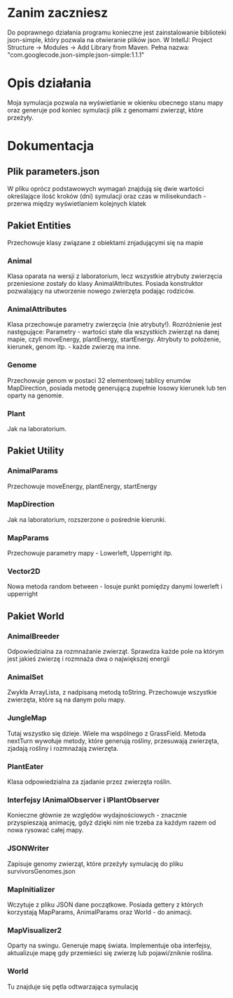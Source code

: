 # Zanim zaczniesz
Do poprawnego działania programu konieczne jest zainstalowanie biblioteki json-simple, który pozwala na otwieranie plików json.
W IntelIJ: Project Structure -> Modules -> Add Library from Maven. Pełna nazwa: "com.googlecode.json-simple:json-simple:1.1.1"


# Opis działania
Moja symulacja pozwala na wyświetlanie w okienku obecnego stanu mapy oraz generuje pod koniec symulacji plik z genomami zwierząt, które przeżyły.

# Dokumentacja
## Plik parameters.json
W pliku oprócz podstawowych wymagań znajdują się dwie wartości określające ilość kroków (dni) symulacji oraz czas w milisekundach - przerwa między wyświetlaniem kolejnych klatek

  ## Pakiet Entities
  Przechowuje klasy związane z obiektami znjadującymi się na mapie
  ### Animal
   Klasa oparata na wersji z laboratorium, lecz wszystkie atrybuty zwierzęcia przeniesione zostały do klasy AnimalAttributes. Posiada        konstruktor pozwalający na utworzenie nowego zwierzęta podając rodziców.
   
 ### AnimalAttributes
 Klasa przechowuje parametry zwierzęcia (nie atrybuty!). Rozróżnienie jest następujące: Parametry - wartości stałe dla wszystkich zwierząt na danej mapie, czyli moveEnergy, plantEnergy, startEnergy. Atrybuty to położenie, kierunek, genom itp. - każde zwierzę ma inne.
 
 ### Genome
 Przechowuje genom w postaci 32 elementowej tablicy enumów MapDirection, posiada metodę generującą zupełnie losowy kierunek lub ten oparty na genomie.
 
 ### Plant
 Jak na laboratorium.
 
 ## Pakiet Utility
 ### AnimalParams
 Przechowuje moveEnergy, plantEnergy, startEnergy
 
 ### MapDirection
 Jak na laboratorium, rozszerzone o pośrednie kierunki.
 
 ### MapParams
 Przechowuje parametry mapy - Lowerleft, Upperright itp.
 
 ### Vector2D
 Nowa metoda random between - losuje punkt pomiędzy danymi lowerleft i upperright
 
 ## Pakiet World
 
 ### AnimalBreeder
 Odpowiedzialna za rozmnażanie zwierząt. Sprawdza każde pole na którym jest jakieś zwierzę i rozmnaża dwa o największej energii
 
 ### AnimalSet
 Zwykła ArrayLista, z nadpisaną metodą toString. Przechowuje wszystkie zwierzęta, które są na danym polu mapy.
 
 ### JungleMap
 Tutaj wszystko się dzieje.
 Wiele ma wspólnego z GrassField. Metoda nextTurn wywołuje metody, które generują rośliny, przesuwają zwierzęta, zjadają rośliny i rozmnażają zwierzęta.
 
 ### PlantEater
 Klasa odpowiedzialna za zjadanie przez zwierzęta roślin.
 
 ### Interfejsy IAnimalObserver i IPlantObserver
 Konieczne głównie ze względów wydajnościowych - znacznie przyspieszają animację, gdyż dzięki nim nie trzeba za każdym razem od nowa rysować całej mapy.
 
 ### JSONWriter
 Zapisuje genomy zwierząt, które przeżyły symulację do pliku survivorsGenomes.json
 
 ### MapInitializer
 Wczytuje z pliku JSON dane początkowe. Posiada gettery z których korzystają MapParams, AnimalParams oraz World - do animacji.
 
 ### MapVisualizer2
 Oparty na swingu. Generuje mapę świata. Implementuje oba interfejsy, aktualizuje mapę gdy przemieści się zwierzę lub pojawi/zniknie roślina.
 
 ### World
 Tu znajduje się pętla odtwarzająca symulację
 
 
 
 
  
  



